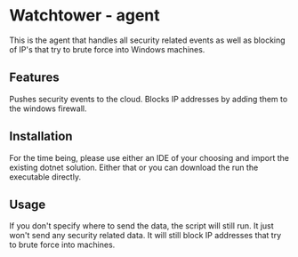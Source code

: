 # Watchtower - agent
This is the agent that handles all security related events as well as blocking of IP's that try to brute force into Windows machines.

## Features
Pushes security events to the cloud.
Blocks IP addresses by adding them to the windows firewall.

## Installation
For the time being, please use either an IDE of your choosing and import the existing dotnet solution. Either that or you can download the run the executable directly.

## Usage
If you don't specify where to send the data, the script will still run. It just won't send any security related data. It will still block IP addresses that try to brute force into machines. 

